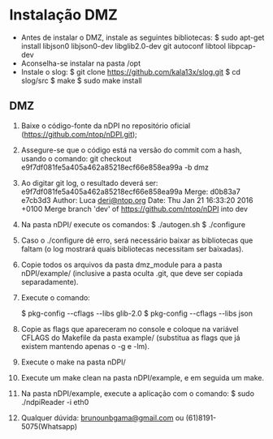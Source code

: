 # Instalação DMZ


- Antes de instalar o DMZ, instale as seguintes bibliotecas:
	$ sudo apt-get install libjson0 libjson0-dev libglib2.0-dev git autoconf libtool libpcap-dev
- Aconselha-se instalar na pasta /opt
- Instale o slog: 
	$ git clone https://github.com/kala13x/slog.git
        $ cd slog/src
        $ make
        $ sudo make install
## DMZ

1. Baixe o código-fonte da nDPI no repositório oficial (https://github.com/ntop/nDPI.git);
2. Assegure-se que o código está na versão do commit com a hash, usando o comando:
   git checkout e9f7df081fe5a405a462a85218ecf66e858ea99a -b dmz
3. Ao digitar git log, o resultado deverá ser:
	e9f7df081fe5a405a462a85218ecf66e858ea99a
	Merge: d0b83a7 e7cb3d3
	Author: Luca <deri@ntop.org>
	Date:   Thu Jan 21 16:33:20 2016 +0100
    Merge branch 'dev' of https://github.com/ntop/nDPI into dev

3. Na pasta nDPI/ execute os comandos:
	$ ./autogen.sh
	$ ./configure

4. Caso o ./configure dê erro, será necessário baixar as bibliotecas que faltam (o log mostrará quais bibliotecas necessitam ser baixadas).

5. Copie todos os arquivos da pasta dmz_module para a pasta nDPI/example/ (inclusive a pasta oculta .git, que deve ser copiada separadamente).

6. Execute o comando:
	
	$ pkg-config --cflags --libs glib-2.0
	$ pkg-config --cflags --libs json	

7. Copie as flags que apareceram no console e coloque na variável CFLAGS do Makefile da pasta example/ (substitua as flags que já existem mantendo apenas o -g e -lm).

8. Execute o make na pasta nDPI/

9. Execute um make clean na pasta nDPI/example, e em seguida um make.

9. Na pasta nDPI/example, execute a aplicação com o comando:
	$ sudo ./ndpiReader -i eth0

10. Qualquer dúvida: brunounbgama@gmail.com ou (61)8191-5075(Whatsapp)
